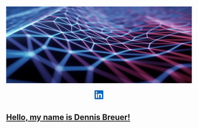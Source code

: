 [![Header](icons/header.jpg "Header")]()

<p align="center">
  <a href="https://www.linkedin.com/in/dennis-breuer-838260134/"><img height="30" src="icons/linkedin_icon.JPG"</a>
</p>

## Hello, my name is Dennis Breuer!

<!--
**dennisb1239/dennisb1239** is a ✨ _special_ ✨ repository because its `README.md` (this file) appears on your GitHub profile.



Here are some ideas to get you started:

- 🔭 I’m currently working on ...
- 🌱 I’m currently learning ...
- 👯 I’m looking to collaborate on ...
- 🤔 I’m looking for help with ...
- 💬 Ask me about ...
- 📫 How to reach me: ...
- 😄 Pronouns: ...
- ⚡ Fun fact: ...
-->
